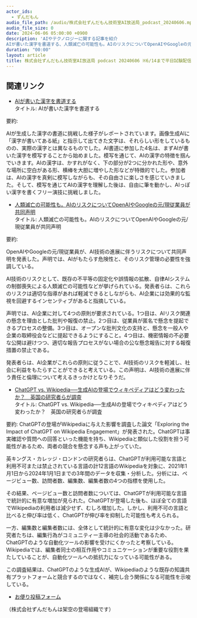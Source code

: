 ```yaml
---
actor_ids:
  - ずんだもん
audio_file_path: /audio/株式会社ずんだもん技術室AI放送局_podcast_20240606.mp3
audio_file_size: 0
date: 2024-06-06 05:00:00 +0900
description: 'AIやテクノロジーに関する記事を紹介  
AIが書いた漢字を書道する、人類滅亡の可能性も。AIのリスクについてOpenAIやGoogleの元/現従業員が共同声明、ChatGPT vs. Wikipedia──生成AIの登場でウィキペディアはどう変わったか？　英国の研究者らが調査、'
duration: "00:00"
layout: article
title: 株式会社ずんだもん技術室AI放送局 podcast 20240606 ※6/14まで平日試験配信中
---
```


## 関連リンク


- [AIが書いた漢字を書道する](https://dailyportalz.jp/kiji/AI-shodo)  
タイトル: AIが書いた漢字を書道する

要約: 

AIが生成した漢字の書道に挑戦した様子がレポートされています。画像生成AIに「漢字が書いてある紙」と指示して出てきた文字は、それらしい形をしているものの、実際の漢字とは異なるものでした。AI書道に参加した4名は、まずAIが書いた漢字を模写することから始めました。模写を通じて、AIの漢字の特徴を掴んでいきます。AIの漢字は、かすれがなく、下の部分が2つに分かれた形や、意外な場所に空白がある形、横棒を大胆に増やした形などが特徴的でした。参加者は、AIの漢字を真剣に模写しながらも、その自由さに楽しさを感じていきました。そして、模写を通じてAIの漢字を理解した後は、自由に筆を動かし、AIっぽい漢字を書くフリー演技に挑戦しました。


- [人類滅亡の可能性も。AIのリスクについてOpenAIやGoogleの元/現従業員が共同声明](https://pc.watch.impress.co.jp/docs/news/1597652.html)  
タイトル: 人類滅亡の可能性も。AIのリスクについてOpenAIやGoogleの元/現従業員が共同声明

要約: 

OpenAIやGoogleの元/現従業員が、AI技術の進展に伴うリスクについて共同声明を発表した。声明では、AIがもたらす危険性と、そのリスク管理の必要性を強調している。

AI技術のリスクとして、既存の不平等の固定化や誤情報の拡散、自律AIシステムの制御喪失による人類滅亡の可能性などが挙げられている。発表者らは、これらのリスクは適切な指導があれば軽減できるとしながらも、AI企業には効果的な監視を回避するインセンティブがあると指摘している。

声明では、AI企業に対して4つの原則が要求されている。1つ目は、AIリスク関連の懸念を理由とした批判や報復の禁止。2つ目は、従業員が匿名で懸念を提起できるプロセスの整備。3つ目は、オープンな批判文化の支持と、懸念を一般人や企業の取締役会などに提起できるようにすること。4つ目は、機密情報の不必要な公開は避けつつ、適切な報告プロセスがない場合の公な懸念報告に対する報復措置の禁止である。

発表者らは、AI企業がこれらの原則に従うことで、AI技術のリスクを軽減し、社会に利益をもたらすことができると考えている。この声明は、AI技術の進展に伴う責任と倫理について考えるきっかけとなりそうだ。


- [ChatGPT vs. Wikipedia──生成AIの登場でウィキペディアはどう変わったか？　英国の研究者らが調査](https://www.itmedia.co.jp/aiplus/articles/2406/05/news044.html)  
タイトル: ChatGPT vs. Wikipedia──生成AIの登場でウィキペディアはどう変わったか？　英国の研究者らが調査

要約:
ChatGPTの登場がWikipediaに与えた影響を調査した論文「Exploring the Impact of ChatGPT on Wikipedia Engagement」が発表された。ChatGPTは事実確認や質問への回答といった機能を持ち、Wikipediaと類似した役割を担う可能性があるため、両者の競合を懸念する声も上がっていた。

英キングス・カレッジ・ロンドンの研究者らは、ChatGPTが利用可能な言語と利用不可または禁止されている言語の計12言語のWikipediaを対象に、2021年1月1日から2024年1月1日までの3年間のデータを収集・分析した。分析には、ページビュー数、訪問者数、編集数、編集者数の4つの指標を使用した。

その結果、ページビュー数と訪問者数については、ChatGPTが利用可能な言語で統計的に有意な増加が見られた。ChatGPTが登場した後も、ほぼ全ての言語でWikipediaの利用者は減少せず、むしろ増加した。しかし、利用不可の言語と比べると伸び率は低く、ChatGPTが伸び率を抑制した可能性も考えられる。

一方、編集数と編集者数には、全体として統計的に有意な変化は少なかった。研究者たちは、編集行為がコミュニティー主導の社会的活動であるため、ChatGPTのような自動化ツールの影響を受けにくかったと考察している。Wikipediaでは、編集者同士の相互作用やコミュニケーションが重要な役割を果たしていることが、自動化ツールへの抵抗力になっている可能性がある。

この調査結果は、ChatGPTのような生成AIが、Wikipediaのような既存の知識共有プラットフォームと競合するのではなく、補完し合う関係になる可能性を示唆している。



- [お便り投稿フォーム](https://forms.gle/ffg4JTfqdiqK62qf9)

（株式会社ずんだもんは架空の登場組織です）
